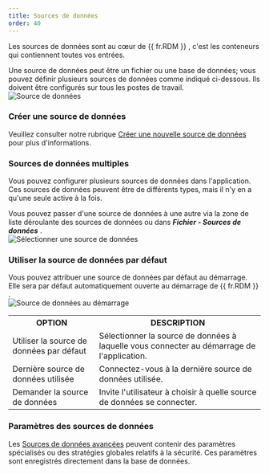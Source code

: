 ```yaml
---
title: Sources de données
order: 40
---
```

Les sources de données sont au cœur de {{ fr.RDM }} , c'est les conteneurs qui contiennent toutes vos entrées.  

Une source de données peut être un fichier ou une base de données; vous pouvez définir plusieurs sources de données comme indiqué ci-dessous. Ils doivent être configurés sur tous les postes de travail.  
![Source de données](/img/fr/rdm/windows/clip11314.png) 

### Créer une source de données 

Veuillez consulter notre rubrique [Créer une nouvelle source de données](/fr/rdm/windows/data-sources/create-new-data-source/) pour plus d'informations. 

### Sources de données multiples 

Vous pouvez configurer plusieurs sources de données dans l'application. Ces sources de données peuvent être de différents types, mais il n'y en a qu'une seule active à la fois.  

Vous pouvez passer d'une source de données à une autre via la zone de liste déroulante des sources de données ou dans ***Fichier - Sources de données*** .  
![Sélectionner une source de données](/img/fr/rdm/windows/clip11369.png) 

### Utiliser la source de données par défaut 

Vous pouvez attribuer une source de données par défaut au démarrage. Elle sera par défaut automatiquement ouverte au démarrage de {{ fr.RDM }} .  
![Source de données au démarrage](/img/fr/rdm/windows/clip10940.png) 

<table>
	<tr>
		<th>
OPTION 
		</th>
		<th>
DESCRIPTION 
		</th>
	</tr>
	<tr>
		<td>
Utiliser la source de données par défaut 
		</td>
		<td>
Sélectionner la source de données à laquelle vous connecter au démarrage de l'application. 
		</td>
	</tr>
	<tr>
		<td>
Dernière source de données utilisée 
		</td>
		<td>
Connectez-vous à la dernière source de données utilisée. 
		</td>
	</tr>
	<tr>
		<td>
Demander la source de données 
		</td>
		<td>
Invite l'utilisateur à choisir à quelle source de données se connecter. 
		</td>
	</tr>
</table>

### Paramètres des sources de données 

Les [Sources de données avancées](/fr/rdm/windows/data-sources/data-sources-types/advanced-data-sources/) peuvent contenir des paramètres spécialisés ou des stratégies globales relatifs à la sécurité. Ces paramètres sont enregistrés directement dans la base de données. 


